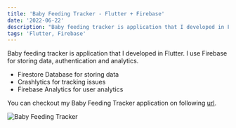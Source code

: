 ```yaml
---
title: 'Baby Feeding Tracker - Flutter + Firebase'
date: '2022-06-22'
description: "Baby feeding tracker is application that I developed in Flutter, that helps tracking your baby's feedings."
tags: 'Flutter, Firebase'
---
```


Baby feeding tracker is application that I developed in Flutter. 
I use Firebase for storing data, authentication and analytics.
 - Firestore Database for storing data
 - Crashlytics for tracking issues
 - Firebase Analytics for user analytics

 You can checkout my Baby Feeding Tracker application on following [url](https://play.google.com/store/apps/details?id=com.gbozhinov.babyfeedingtracker).

 ![Baby Feeding Tracker](/images/posts/baby_feeding_tracker.png)